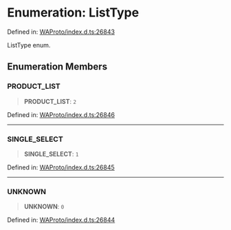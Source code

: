 # Enumeration: ListType

Defined in: [WAProto/index.d.ts:26843](https://github.com/Fokusdotid/bail/blob/3bd64a6fd6e8fc52d3ec9ba842534bed26103555/WAProto/index.d.ts#L26843)

ListType enum.

## Enumeration Members

### PRODUCT\_LIST

> **PRODUCT\_LIST**: `2`

Defined in: [WAProto/index.d.ts:26846](https://github.com/Fokusdotid/bail/blob/3bd64a6fd6e8fc52d3ec9ba842534bed26103555/WAProto/index.d.ts#L26846)

***

### SINGLE\_SELECT

> **SINGLE\_SELECT**: `1`

Defined in: [WAProto/index.d.ts:26845](https://github.com/Fokusdotid/bail/blob/3bd64a6fd6e8fc52d3ec9ba842534bed26103555/WAProto/index.d.ts#L26845)

***

### UNKNOWN

> **UNKNOWN**: `0`

Defined in: [WAProto/index.d.ts:26844](https://github.com/Fokusdotid/bail/blob/3bd64a6fd6e8fc52d3ec9ba842534bed26103555/WAProto/index.d.ts#L26844)
